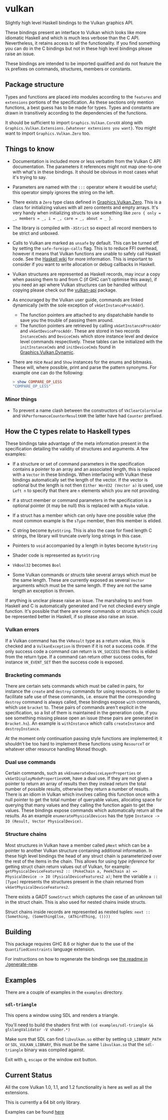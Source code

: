 # vulkan

Slightly high level Haskell bindings to the Vulkan graphics API.

These bindings present an interface to Vulkan which looks like more idiomatic
Haskell and which is much less verbose than the C API. Nevertheless, it retains
access to all the functionality. If you find something you can do in the C
bindings but not in these high level bindings please raise an issue.

These bindings are intended to be imported qualified and do not feature the
`Vk` prefixes on commands, structures, members or constants.

## Package structure

Types and functions are placed into modules according to the `features` and
`extensions` portions of the specification. As these sections only mention
functions, a best guess has to be made for types. Types and constants are drawn
in transitively according to the dependencies of the functions.

It should be sufficient to import `Graphics.Vulkan.CoreXX` along with
`Graphics.Vulkan.Extensions.{whatever extensions you want}`. You might want to
import `Graphics.Vulkan.Zero` too.

## Things to know

- Documentation is included more or less verbatim from the Vulkan C API
  documentation. The parameters it references might not map one-to-one with
  what's in these bindings. It should be obvious in most cases what it's trying
  to say.

- Parameters are named with the `:::` operator where it would be useful; this
  operator simply ignores the string on the left.

- There exists a `Zero` type class defined in
  [Graphics.Vulkan.Zero](src/Graphics/Vulkan/Zero.hs). This is a class for
  initializing values with all zero contents and empty arrays. It's very handy
  when initializing structs to use something like `zero { only = _, members =
  _, i = _, care = _, about = _ }`.

- The library is compiled with `-XStrict` so expect all record members to be
  strict and unboxed.

- Calls to Vulkan are marked as `unsafe` by default. This can be turned off by
  setting the `safe-foreign-calls` flag. This is to reduce FFI overhead,
  however it means that Vulkan functions are unable to safely call Haskell
  code. See the [Haskell
  wiki](https://wiki.haskell.org/Foreign_Function_Interface#Unsafe_calls) for
  more information. This is important to consider if you want to write
  allocation or debug callbacks in Haskell.

- Vulkan structures are represented as Haskell records, may incur a copy
  when passing them to and from C (if GHC can't optimise this away), if you
  need an api where Vulkan structures can be handled without copying please
  check out the [vulkan-api](https://github.com/achirkin/vulkan#readme)
  package.

- As encouraged by the Vulkan user guide, commands are linked dynamically (with
  the sole exception of `vkGetInstanceProcAddr`).
  - The function pointers are attached to any dispatchable handle to save you
    the trouble of passing them around.
  - The function pointers are
    retrieved by calling `vkGetInstanceProcAddr` and `vkGetDeviceProcAddr`. These
    are stored in two records `InstanceCmds` and `DeviceCmds` which store
    instance level and device level commands respectively. These tables can be
    initialized with the `initInstanceCmds` and `initDeviceCmds` found in
    [Graphics.Vulkan.Dynamic](src/Graphics/Vulkan/Dynamic.hs).

- There are nice `Read` and `Show` instances for the enums and bitmasks. These
  will, where possible, print and parse the pattern synonyms. For example one
  can do the following:

    ```haskell
    > show COMPARE_OP_LESS
    "COMPARE_OP_LESS"
    ```

### Minor things

- To prevent a name clash between the constructors of
  `VkClearColorValue` and `VkPerformanceCounterResultKHR` the latter have had
  `Counter` prefixed.

## How the C types relate to Haskell types

These bindings take advantage of the meta information present in the
specification detailing the validity of structures and arguments. A few
examples:

- If a structure or set of command parameters in the specification contains a
  pointer to an array and an associated length, this is replaced with a
  `Vector` in these bindings. When interfacing with Vulkan these bindings
  automatically set the length of the vector. If the vector is optional but the
  length is not then `Either Word32 (Vector a)` is used, use `Left n` to
  specify that there are `n` elements which you are not providing.

- If a struct member or command parameters in the specification is a optional
  pointer (it may be null) this is replaced with a `Maybe` value.

- If a struct has a member which can only have one possible value (the most
  common example is the `sType` member, then this member is elided.

- C string become `ByteString`. This is also the case for fixed length C
  strings, the library will truncate overly long strings in this case.

- Pointers to `void` accompanied by a length in bytes become `ByteString`

- Shader code is represented as `ByteString`

- `VkBool32` becomes `Bool`

- Some Vulkan commands or structs take several arrays which must be the same
  length. These are currently exposed as several `Vector` arguments which must
  be the same length. If they are not the same length an exception is thrown.

If anything is unclear please raise an issue. The marshaling to and from
Haskell and C is automatically generated and I've not checked every single
function. It's possible that there are some commands or structs which could be
represented better in Haskell, if so please also raise an issue.

### Vulkan errors

If a Vulkan command has the `VkResult` type as a return value, this is checked
and a `VulkanException` is thrown if it is not a success code. If the only
success code a command can return is `VK_SUCCESS` then this is elided from the
return type. If a command can return other success codes, for instance
`VK_EVENT_SET` then the success code is exposed.

### Bracketing commands

There are certain sets commands which must be called in pairs, for instance the
`create` and `destroy` commands for using resources. In order to facilitate
safe use of these commands, i.e. ensure that the corresponding `destroy`
command is always called, these bindings expose `with` commands, which use
`bracket` to. These pairs of commands aren't explicit in the specification, so
a list of them is maintained in the generation code, if you see something
missing please open an issue (these pairs are generated in `Bracket.hs`). An
example is `withInstance` which calls `createInstance` and `destroyInstance`.

At the moment only continuation passing style functions are implemented; it
shouldn't be too hard to implement these functions using `ResourceT` or
whatever other resource handling Monad though.

### Dual use commands

Certain commands, such as `vkEnumerateDeviceLayerProperties` or
`vkGetDisplayModePropertiesKHR`, have a dual use. If they are not given a
pointer to return an array of results then they instead return the total number
of possible results, otherwise they return a number of results. There is an
idiom in Vulkan which involves calling this function once with a null pointer
to get the total number of queryable values, allocating space for querying that
many values and they calling the function again to get the values. These
bindings expose commands which automatically return all the results. As an
example `enumeratePhysicalDevices` has the type `Instance -> IO (Result, Vector
PhysicalDevice)`.

### Structure chains

Most structures in Vulkan have a member called `pNext` which can be a pointer
to another Vulkan structure containing additional information. In these high
level bindings the head of any struct chain is parameterized over the rest of
the items in the chain. This allows for using *type inference* for getting
struct chain return values out of Vulkan, for example:
`getPhysicalDeviceFeatures2 :: (PokeChain a, PeekChain a) => PhysicalDevice ->
IO (PysicalDeviceFeatures2 a)`; here the variable `a :: [Type]` represents the
structures present in the chain returned from `vkGetPhysicalDeviceFeatures2`.

There exists a GADT `SomeStruct` which captures the case of an unknown tail in
the struct chain. This is also used for nested chains inside structs.

Struct chains inside records are represented as nested tuples: `next ::
(Something, (SomethingElse, (AThirdThing, ())))`

## Building

This package requires GHC 8.6 or higher due to the use of the
`QuantifiedConstraints` language extension.

For instructions on how to regenerate the bindings see [the readme in
./generate-new](./generate-new/readme.md).

## Examples

There are a couple of examples in the `examples` directory.

### `sdl-triangle`

This opens a window using SDL and renders a triangle.

You'll need to build the shaders first with `(cd examples/sdl-triangle &&
glslangValidator -V shader.*)`

Make sure that SDL can find `libvulkan.so` either by setting `LD_LIBRARY_PATH`
or `SDL_VULKAN_LIBRARY`, this must be the same `libvulkan.so` that the
`sdl-triangle` binary was compiled against.

Exit with `q`, `escape` or the window exit button.

## Current Status

All the core Vulkan 1.0, 1.1, and 1.2 functionality is here as well as all the
extensions.

This is currently a 64 bit only library.

Examples can be found [here](https://github.com/expipiplus1/vulkan-examples)
